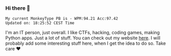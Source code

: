 ### Hi there 👋
<!-- PB START -->
```
My current MonkeyType PB is - WPM:94.21 Acc:97.42
Updated on: 18:25:52 CEST Time
```
<!-- PB END -->
I'm an IT person, just overall. I like CTFs, hacking, coding games, making Python apps. Just a lot of stuff.
You can check out my website [here](https://skill3472.github.io/).
I will probably add some interesting stuff here, when I get the idea to do so. Take care ❤️
